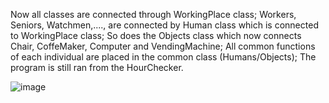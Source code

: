 Now all classes are connected through WorkingPlace class;
Workers, Seniors, Watchmen,...., are connected by Human class which is connected to WorkingPlace class;
So does the Objects class which now connects Chair, CoffeMaker, Computer and VendingMachine;
All common functions of each individual are placed in the common class (Humans/Objects);
The program is still ran from the HourChecker.

![image](https://user-images.githubusercontent.com/79792299/194261075-8f332524-0e75-413c-873a-de0a19ea9acb.png)
